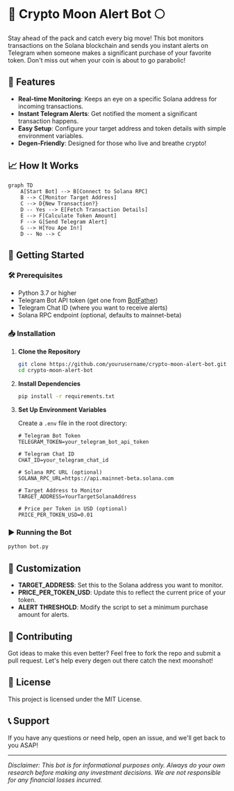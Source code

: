 # 🚀 Crypto Moon Alert Bot 🌕

Stay ahead of the pack and catch every big move! This bot monitors transactions on the Solana blockchain and sends you instant alerts on Telegram when someone makes a significant purchase of your favorite token. Don't miss out when your coin is about to go parabolic!

## 🌟 Features

- **Real-time Monitoring**: Keeps an eye on a specific Solana address for incoming transactions.
- **Instant Telegram Alerts**: Get notified the moment a significant transaction happens.
- **Easy Setup**: Configure your target address and token details with simple environment variables.
- **Degen-Friendly**: Designed for those who live and breathe crypto!

## 📈 How It Works

```mermaid
graph TD
    A[Start Bot] --> B[Connect to Solana RPC]
    B --> C[Monitor Target Address]
    C --> D{New Transaction?}
    D -- Yes --> E[Fetch Transaction Details]
    E --> F[Calculate Token Amount]
    F --> G[Send Telegram Alert]
    G --> H[You Ape In!]
    D -- No --> C
```

## 🚀 Getting Started

### 🛠 Prerequisites

- Python 3.7 or higher
- Telegram Bot API token (get one from [BotFather](https://t.me/BotFather))
- Telegram Chat ID (where you want to receive alerts)
- Solana RPC endpoint (optional, defaults to mainnet-beta)

### 📥 Installation

1. **Clone the Repository**

   ```bash
   git clone https://github.com/yourusername/crypto-moon-alert-bot.git
   cd crypto-moon-alert-bot
   ```

2. **Install Dependencies**

   ```bash
   pip install -r requirements.txt
   ```

3. **Set Up Environment Variables**

   Create a `.env` file in the root directory:

   ```dotenv
   # Telegram Bot Token
   TELEGRAM_TOKEN=your_telegram_bot_api_token

   # Telegram Chat ID
   CHAT_ID=your_telegram_chat_id

   # Solana RPC URL (optional)
   SOLANA_RPC_URL=https://api.mainnet-beta.solana.com

   # Target Address to Monitor
   TARGET_ADDRESS=YourTargetSolanaAddress

   # Price per Token in USD (optional)
   PRICE_PER_TOKEN_USD=0.01
   ```

### ▶️ Running the Bot

```bash
python bot.py
```

## 🔧 Customization

- **TARGET_ADDRESS**: Set this to the Solana address you want to monitor.
- **PRICE_PER_TOKEN_USD**: Update this to reflect the current price of your token.
- **ALERT THRESHOLD**: Modify the script to set a minimum purchase amount for alerts.

## 🤝 Contributing

Got ideas to make this even better? Feel free to fork the repo and submit a pull request. Let's help every degen out there catch the next moonshot!

## 📄 License

This project is licensed under the MIT License.

## 📞 Support

If you have any questions or need help, open an issue, and we'll get back to you ASAP!

---

*Disclaimer: This bot is for informational purposes only. Always do your own research before making any investment decisions. We are not responsible for any financial losses incurred.*